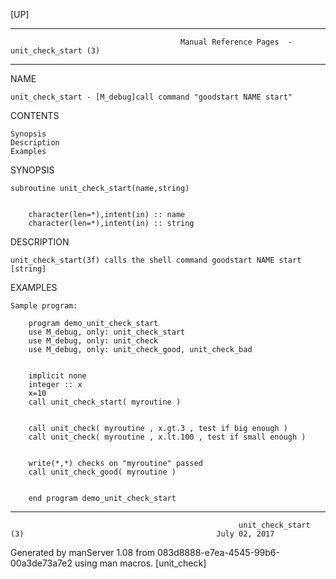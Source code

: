 [UP]

-----------------------------------------------------------------------------------------------------------------------------------
                                          Manual Reference Pages  - unit_check_start (3)
-----------------------------------------------------------------------------------------------------------------------------------
                                                                 
NAME

    unit_check_start - [M_debug]call command "goodstart NAME start"

CONTENTS

    Synopsis
    Description
    Examples

SYNOPSIS

    subroutine unit_check_start(name,string)


        character(len=*),intent(in) :: name
        character(len=*),intent(in) :: string



DESCRIPTION

    unit_check_start(3f) calls the shell command goodstart NAME start [string]

EXAMPLES

    Sample program:

        program demo_unit_check_start
        use M_debug, only: unit_check_start
        use M_debug, only: unit_check
        use M_debug, only: unit_check_good, unit_check_bad


        implicit none
        integer :: x
        x=10
        call unit_check_start( myroutine )


        call unit_check( myroutine , x.gt.3 , test if big enough )
        call unit_check( myroutine , x.lt.100 , test if small enough )


        write(*,*) checks on "myroutine" passed 
        call unit_check_good( myroutine )


        end program demo_unit_check_start





-----------------------------------------------------------------------------------------------------------------------------------

                                                       unit_check_start (3)                                           July 02, 2017

Generated by manServer 1.08 from 083d8888-e7ea-4545-99b6-00a3de73a7e2 using man macros.
                                                           [unit_check]
